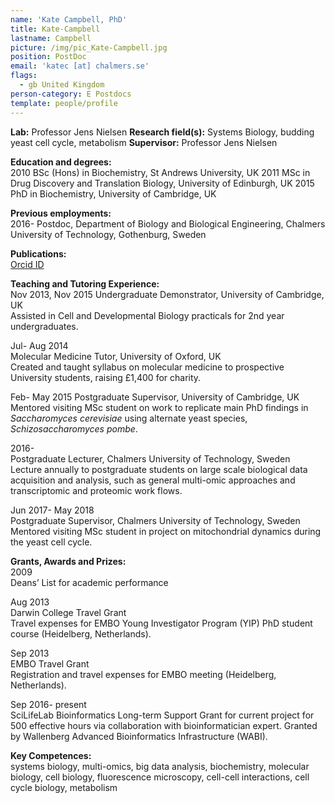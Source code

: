 ```yaml
---
name: 'Kate Campbell, PhD'
title: Kate-Campbell
lastname: Campbell
picture: /img/pic_Kate-Campbell.jpg
position: PostDoc
email: 'katec [at] chalmers.se'
flags:
  - gb United Kingdom
person-category: E Postdocs
template: people/profile
---
```

**Lab:** Professor Jens Nielsen
**Research field(s):** Systems Biology, budding yeast cell cycle, metabolism
**Supervisor:** Professor Jens Nielsen

**Education and degrees:**  
2010 	BSc (Hons) in Biochemistry, St Andrews University, UK
2011 	MSc in Drug Discovery and Translation Biology, University of Edinburgh, UK
2015 	PhD in Biochemistry, University of Cambridge, UK  

**Previous employments:**  
2016- 	Postdoc, Department of Biology and Biological Engineering, Chalmers University of Technology, Gothenburg, Sweden

**Publications:**  
[Orcid ID](https://orcid.org/0000-0002-4173-5260)

**Teaching and Tutoring Experience:**  
Nov 2013, Nov 2015 
Undergraduate Demonstrator, University of Cambridge, UK  
Assisted in Cell and Developmental Biology practicals for 2nd year undergraduates.  

Jul- Aug 2014	
Molecular Medicine Tutor, University of Oxford, UK  
Created and taught syllabus on molecular medicine to prospective University students, raising £1,400 for charity.  

Feb- May 2015
Postgraduate Supervisor, University of Cambridge, UK  
Mentored visiting MSc student on work to replicate main PhD findings in _Saccharomyces cerevisiae_ using alternate yeast species, _Schizosaccharomyces pombe_. 

2016-  
Postgraduate Lecturer, Chalmers University of Technology, Sweden 	  
Lecture annually to postgraduate students on large scale biological data acquisition and analysis, such as general multi-omic approaches and transcriptomic and proteomic work flows.

Jun 2017- May 2018 	  
Postgraduate Supervisor, Chalmers University of Technology, Sweden  
Mentored visiting MSc student in project on mitochondrial dynamics during the yeast cell cycle.

**Grants, Awards and Prizes:**  
2009  
Deans’ List for academic performance 

Aug 2013  
Darwin College Travel Grant  
Travel expenses for EMBO Young Investigator Program (YIP) PhD student course (Heidelberg, Netherlands).

Sep 2013  
EMBO Travel Grant  
Registration and travel expenses for EMBO meeting (Heidelberg, Netherlands).		

Sep 2016- present  
SciLifeLab Bioinformatics Long-term Support Grant for current project for 500 effective hours via collaboration with bioinformatician expert. Granted by Wallenberg Advanced Bioinformatics Infrastructure (WABI). 

**Key Competences:**  
systems biology, multi-omics, big data analysis, biochemistry, molecular biology, cell biology, fluorescence microscopy, cell-cell interactions, cell cycle biology, metabolism

